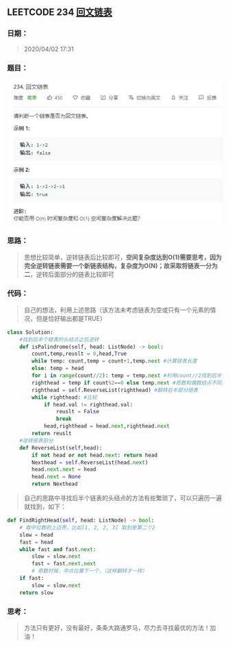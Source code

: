 ## LEETCODE 234 [回文链表](https://leetcode-cn.com/problems/palindrome-linked-list/)

### 日期：

> 2020/04/02 17:31

### 题目：

![text](https://github.com/zjuzhfbloodz/LeetCode/blob/master/questions/0234.png?raw=true)

### 思路：

> 思想比较简单，逆转链表后比较即可，**空间复杂度达到O(1)**需要思考，因为完全逆转链表需要一个新链表结构，复杂度为O(N)；故采取将**链表一分为二**，逆转后面部分的链表比较即可

### 代码：

> 自己的想法，利用上述思路（该方法未考虑链表为空或只有一个元素的情况，但是恰好输出都是TRUE）

```python
class Solution:
    #找到后半个链表的头结点之后逆转
    def isPalindrome(self, head: ListNode) -> bool:
        count,temp,reuslt = 0,head,True
        while temp: count,temp = count+1,temp.next #计算链表长度
        else: temp = head
        for i in range(count//2): temp = temp.next #利用count//2找到后半个链表头结点
        righthead = temp if count%2==0 else temp.next #奇数和偶数结点不同，注意
        righthead = self.ReverseList(righthead) #翻转后半部分链表
        while righthead: #比较
            if head.val != righthead.val:
                reuslt = False
                break
            head,righthead = head.next,righthead.next
        return reuslt
	#逆转链表部分        
    def ReverseList(self,head):
        if not head or not head.next: return head
        Nexthead = self.ReverseList(head.next)
        head.next.next = head
        head.next = None
        return Nexthead
```
> 自己的思路中寻找后半个链表的头结点的方法有些繁琐了，可以只遍历一遍就找到，如下：
```python
def FindRightHead(self, head: ListNode) -> bool:
    # 取中位数的上边界，比如[1, 2, 2, 3] 取到是第二个2
    slow = head
    fast = head
    while fast and fast.next:
        slow = slow.next
        fast = fast.next.next
        # 奇数时候，中点位置下一个，（这样翻转才一样）
    if fast:
        slow = slow.next
    return slow
```
### 思考：

> 方法只有更好，没有最好，条条大路通罗马，尽力去寻找最优的方法！加油！
